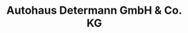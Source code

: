 ---
title: "Autohaus Determann GmbH & Co. KG"
url: /greven/autohaus-determann-gmbh-und-co-kg/
shop: Autohaus
---